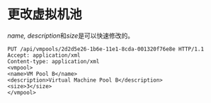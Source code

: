 # 更改虚拟机池

*name, description*和*size*是可以快速修改的。

                            
    PUT /api/vmpools/2d2d5e26-1b6e-11e1-8cda-001320f76e8e HTTP/1.1
    Accept: application/xml
    Content-type: application/xml
    <vmpool>
    <name>VM Pool B</name>
    <description>Virtual Machine Pool B</description>
    <size>3</size>
    </vmpool>
                            
                        
